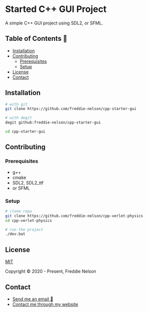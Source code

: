 # Started C++ GUI Project

A simple C++ GUI project using SDL2, or SFML.

## Table of Contents 📰

- [Installation](#installation)
- [Contributing](#contributing)
  - [Prerequisites](#prequisites)
  - [Setup](#setup)
- [License](#license)
- [Contact](#contact)

## Installation

```bash
# with git
git clone https://github.com/freddie-nelson/cpp-starter-gui

# with degit
degit github:freddie-nelson/cpp-starter-gui

cd cpp-starter-gui
```

## Contributing

### Prerequisites

- g++
- cmake
- SDL2, SDL2_ttf
- or SFML

### Setup

```bash
# clone repo
git clone https://github.com/freddie-nelson/cpp-verlet-physics
cd cpp-verlet-physics

# run the project
./dev.bat
```

## License

[MIT](https://opensource.org/licenses/MIT)

Copyright © 2020 - Present, Freddie Nelson

## Contact

- [Send me an email 📧](mailto:freddie@freddienelson.co.uk)
- [Contact me through my website](https://freddienelson.co.uk)
